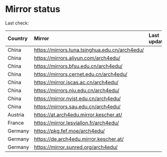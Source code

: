 <script src="./time.js"></script>
# Mirror status
Last check: <script type="text/javascript">localize(1713478613.0327897);</script>

|Country|Mirror|Last update|
|:------|:-----|:----------|
|China|https://mirrors.tuna.tsinghua.edu.cn/arch4edu/|<script type="text/javascript">localize(1713421916);</script>|
|China|https://mirrors.aliyun.com/arch4edu/|<script type="text/javascript">localize(1713421916);</script>|
|China|https://mirrors.bfsu.edu.cn/arch4edu/|<script type="text/javascript">localize(1713465306);</script>|
|China|https://mirrors.cernet.edu.cn/arch4edu/|<script type="text/javascript">localize(1713465306);</script>|
|China|https://mirror.iscas.ac.cn/arch4edu/|<script type="text/javascript">localize(1713421916);</script>|
|China|https://mirrors.nju.edu.cn/arch4edu/|<script type="text/javascript">localize(1713378665);</script>|
|China|https://mirror.nyist.edu.cn/arch4edu/|<script type="text/javascript">localize(1713465306);</script>|
|China|https://mirrors.sau.edu.cn/arch4edu/|<script type="text/javascript">localize(1713465306);</script>|
|Austria|https://at.arch4edu.mirror.kescher.at/|<script type="text/javascript">localize(1713465306);</script>|
|France|https://mirror.lesviallon.fr/arch4edu/|<script type="text/javascript">localize(1713421916);</script>|
|Germany|https://pkg.fef.moe/arch4edu/|<script type="text/javascript">localize(1713465306);</script>|
|Germany|https://de.arch4edu.mirror.kescher.at/|<script type="text/javascript">localize(1713465306);</script>|
|Germany|https://mirror.sunred.org/arch4edu/|<script type="text/javascript">localize(1713465306);</script>|

<script src="./tablefilter/tablefilter.js"></script>
<script src="./table.js"></script>